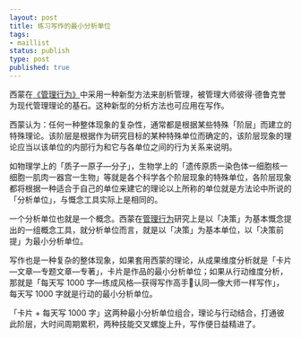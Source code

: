 ```yaml
--- 
layout: post
title: 练习写作的最小分析单位
tags: 
- maillist
status: publish
type: post
published: true
---
```




西蒙在[《管理行为》](https://book.douban.com/review/8686094/)中采用一种新型方法来剖析管理，被管理大师彼得·德鲁克誉为现代管理理论的基石。这种新型的分析方法也可应用在写作。

西蒙认为：任何一种整体现象的复杂性，通常都是根据某些特殊「阶层」而建立的特殊理论。该阶层是根据作为研究目标的某种特殊单位而确定的，该阶层现象的理论应当以该单位的内部行为和它与各单位之间的行为关系来说明。

如物理学上的「质子一原子—分子」，生物学上的「遗传原质一染色体一细胞核一细胞一肌肉一器宫一生物」等就是各个科学各个阶层现象的特殊单位，各阶层现象都将根据一种适合于自己的单位来建它的理论以上所称的单位就是方法论中所说的「分析单位」，与慨念工具实际上是相同的。

一个分析单位也就是一个概念。西蒙在[管理行为](https://book.douban.com/review/8686094/)研究上是以「决策」为基本慨念提出的一组概念工具，就分析单位而言，就是以「决策」为基本单位，以「决策前提」为最小分析单位。

写作也是一种复杂的整体现象，如果套用西蒙的理论，从成果维度分析就是「卡片—文章—专题文章—专著」，卡片是作品的最小分析单位；如果从行动维度分析，那就是「每天写 1000 字—练成风格—获得写作高手认同—像大师一样写作」，每天写 1000 字就是行动的最小分析单位。

「卡片 + 每天写 1000 字」这两种最小分析单位组合，理论与行动结合，打通彼此阶层，大时间周期累积，两种技能交叉螺旋上升，写作便日益精进了。

